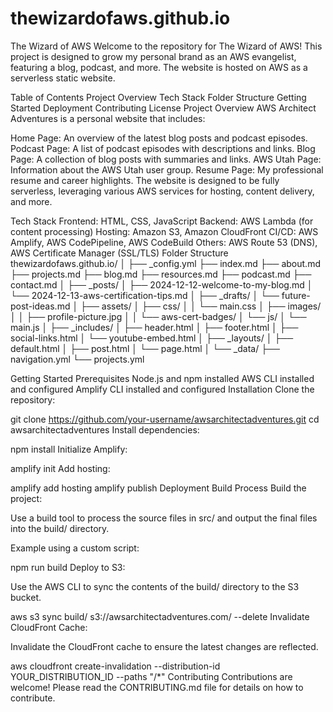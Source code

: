 # thewizardofaws.github.io

The Wizard of AWS
Welcome to the repository for The Wizard of AWS! This project is designed to grow my personal brand as an AWS evangelist, featuring a blog, podcast, and more. The website is hosted on AWS as a serverless static website.

Table of Contents
Project Overview
Tech Stack
Folder Structure
Getting Started
Deployment
Contributing
License
Project Overview
AWS Architect Adventures is a personal website that includes:

Home Page: An overview of the latest blog posts and podcast episodes.
Podcast Page: A list of podcast episodes with descriptions and links.
Blog Page: A collection of blog posts with summaries and links.
AWS Utah Page: Information about the AWS Utah user group.
Resume Page: My professional resume and career highlights.
The website is designed to be fully serverless, leveraging various AWS services for hosting, content delivery, and more.

Tech Stack
Frontend: HTML, CSS, JavaScript
Backend: AWS Lambda (for content processing)
Hosting: Amazon S3, Amazon CloudFront
CI/CD: AWS Amplify, AWS CodePipeline, AWS CodeBuild
Others: AWS Route 53 (DNS), AWS Certificate Manager (SSL/TLS)
Folder Structure
thewizardofaws.github.io/
│
├── _config.yml
├── index.md
├── about.md
├── projects.md
├── blog.md
├── resources.md
├── podcast.md
├── contact.md
│
├── _posts/
│   ├── 2024-12-12-welcome-to-my-blog.md
│   └── 2024-12-13-aws-certification-tips.md
│
├── _drafts/
│   └── future-post-ideas.md
│
├── assets/
│   ├── css/
│   │   └── main.css
│   ├── images/
│   │   ├── profile-picture.jpg
│   │   └── aws-cert-badges/
│   └── js/
│       └── main.js
│
├── _includes/
│   ├── header.html
│   ├── footer.html
│   ├── social-links.html
│   └── youtube-embed.html
│
├── _layouts/
│   ├── default.html
│   ├── post.html
│   └── page.html
│
└── _data/
    ├── navigation.yml
    └── projects.yml


Getting Started
Prerequisites
Node.js and npm installed
AWS CLI installed and configured
Amplify CLI installed and configured
Installation
Clone the repository:

git clone https://github.com/your-username/awsarchitectadventures.git
cd awsarchitectadventures
Install dependencies:

npm install
Initialize Amplify:

amplify init
Add hosting:

amplify add hosting
amplify publish
Deployment
Build Process
Build the project:

Use a build tool to process the source files in src/ and output the final files into the build/ directory.

Example using a custom script:

npm run build
Deploy to S3:

Use the AWS CLI to sync the contents of the build/ directory to the S3 bucket.

aws s3 sync build/ s3://awsarchitectadventures.com/ --delete
Invalidate CloudFront Cache:

Invalidate the CloudFront cache to ensure the latest changes are reflected.

aws cloudfront create-invalidation --distribution-id YOUR_DISTRIBUTION_ID --paths "/*"
Contributing
Contributions are welcome! Please read the CONTRIBUTING.md file for details on how to contribute.

